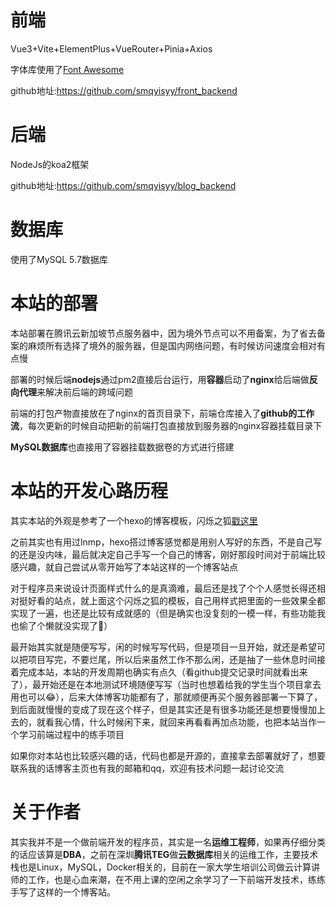 # 前端

Vue3+Vite+ElementPlus+VueRouter+Pinia+Axios

字体库使用了[Font Awesome](https://fa5.dashgame.com/#/)

github地址:https://github.com/smqyisyy/front_backend

# 后端

NodeJs的koa2框架

github地址:https://github.com/smqyisyy/blog_backend

# 数据库

使用了MySQL 5.7数据库

# 本站的部署

本站部署在腾讯云新加坡节点服务器中，因为境外节点可以不用备案，为了省去备案的麻烦所有选择了境外的服务器，但是国内网络问题，有时候访问速度会相对有点慢

部署的时候后端**nodejs**通过pm2直接后台运行，用**容器**启动了**nginx**给后端做**反向代理**来解决前后端的跨域问题

前端的打包产物直接放在了nginx的首页目录下，前端仓库接入了**github的工作流**，每次更新的时候自动把新的前端打包直接放到服务器的nginx容器挂载目录下

**MySQL数据库**也直接用了容器挂载数据卷的方式进行搭建

# 本站的开发心路历程

其实本站的外观是参考了一个hexo的博客模板，闪烁之狐[戳这里](https://blinkfox.github.io/about/)

之前其实也有用过lnmp，hexo搭过博客感觉都是用别人写好的东西，不是自己写的还是没内味，最后就决定自己手写一个自己的博客，刚好那段时间对于前端比较感兴趣，就自己尝试从零开始写了本站这样的一个博客站点

对于程序员来说设计页面样式什么的是真滴难，最后还是找了个个人感觉长得还相对挺好看的站点，就上面这个闪烁之狐的模板，自己用样式把里面的一些效果全都实现了一遍，也还是比较有成就感的（但是确实也没复刻的一模一样，有些功能我也偷了个懒就没实现了🤭）

最开始其实就是随便写写，闲的时候写写代码，但是项目一旦开始，就还是希望可以把项目写完，不要烂尾，所以后来虽然工作不那么闲，还是抽了一些休息时间接着完成本站，本站的开发周期也确实有点久（看github提交记录时间就看出来了），最开始还是在本地测试环境随便写写（当时也想着给我的学生当个项目拿去用也可以😂），后来大体博客功能都有了，那就顺便再买个服务器部署一下算了，到后面就慢慢的变成了现在这个样子，但是其实还是有很多功能还是想要慢慢加上去的，就看我心情，什么时候闲下来，就回来再看看再加点功能，也把本站当作一个学习前端过程中的练手项目

如果你对本站也比较感兴趣的话，代码也都是开源的，直接拿去部署就好了，想要联系我的话博客主页也有我的邮箱和qq，欢迎有技术问题一起讨论交流

# 关于作者

其实我并不是一个做前端开发的程序员，其实是一名**运维工程师**，如果再仔细分类的话应该算是**DBA**，之前在深圳**腾讯TEG**做**云数据库**相关的运维工作，主要技术栈也是Linux，MySQL，Docker相关的，目前在一家大学生培训公司做云计算讲师的工作，也是心血来潮，在不用上课的空闲之余学习了一下前端开发技术，练练手写了这样的一个博客站。